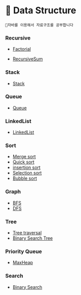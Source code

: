 # 📕 Data Structure

    📄자바를 이용해서 자료구조를 공부합니다

### Recursive 

* [Factorial](https://github.com/wjdrbs96/Data_Structure/tree/master/%EC%88%9C%ED%99%98)

* [RecursiveSum](https://github.com/wjdrbs96/Data_Structure/blob/master/%EC%88%9C%ED%99%98/RecursiveSum.java)

### Stack 

* [Stack](https://github.com/wjdrbs96/Data_Structure/blob/master/%EC%8A%A4%ED%83%9D/StackTest.java)

### Queue

* [Queue](https://github.com/wjdrbs96/Data_Structure/blob/master/%ED%81%90/QueueTest.java)

### LinkedList

* [LinkedList](https://github.com/wjdrbs96/Data_Structure/blob/master/%EC%97%B0%EA%B2%B0%EB%A6%AC%EC%8A%A4%ED%8A%B8/MyLinkedList.java)

### Sort 

* [Merge sort](https://github.com/wjdrbs96/Data-Structure/blob/master/%EC%A0%95%EB%A0%AC/MergeSort.java)
* [Quick sort](https://github.com/wjdrbs96/Data-Structure/blob/master/%EC%A0%95%EB%A0%AC/QuickSort.java)
* [insertion sort](https://github.com/wjdrbs96/Data-Structure/blob/master/%EC%A0%95%EB%A0%AC/insertionSort.java)
* [Selection sort](https://github.com/wjdrbs96/Data-Structure/blob/master/%EC%A0%95%EB%A0%AC/SelectionSort.java)
* [Bubble sort]()


### Graph 

* [BFS](https://github.com/wjdrbs96/Data-Structure/tree/master/%EA%B7%B8%EB%9E%98%ED%94%84/BFS)
* [DFS](https://github.com/wjdrbs96/Data-Structure/tree/master/%EA%B7%B8%EB%9E%98%ED%94%84/DFS)


### Tree 

* [Tree traversal](https://github.com/wjdrbs96/Data_Structure/tree/master/%ED%8A%B8%EB%A6%AC/Tree_traversal)
* [Binary Search Tree](https://github.com/wjdrbs96/Data-Structure/tree/master/%ED%8A%B8%EB%A6%AC/BST)

### Priority Queue 

* [MaxHeap](https://github.com/wjdrbs96/Data-Structure/tree/master/%EC%9A%B0%EC%84%A0%EC%88%9C%EC%9C%84%20%ED%81%90/Heap)

### Search

* [Binary Search](https://github.com/wjdrbs96/Data_Structure/tree/master/%ED%83%90%EC%83%89/Binary_Search)